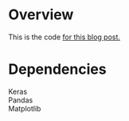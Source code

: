 # Overview
This is the code [for this blog post.](https://aiaspirant.com/keras-callbacks/)

# Dependencies
Keras</br>
Pandas</br>
Matplotlib</br>


